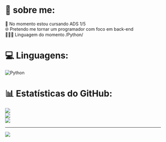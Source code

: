 # 🙂 sobre me:
📖 No momento estou cursando ADS 1/5<br>🌐 Pretendo me tornar um programador com foco em back-end<br>👨🏾‍💻 Linguagem do momento /Python/

# 💻 Linguagens:
![Python](https://img.shields.io/badge/python-3670A0?style=for-the-badge&logo=python&logoColor=ffdd54)

# 📊 Estatísticas do GitHub:
![](https://github-readme-stats.vercel.app/api?username=luiz5644&theme=radical&hide_border=false&include_all_commits=true&count_private=false)<br/>
![](https://github-readme-streak-stats.herokuapp.com/?user=luiz5644&theme=radical&hide_border=false)<br/>
![](https://github-readme-stats.vercel.app/api/top-langs/?username=luiz5644&theme=radical&hide_border=false&include_all_commits=true&count_private=false&layout=compact)

---
[![](https://visitcount.itsvg.in/api?id=luiz5644&icon=0&color=11)](https://visitcount.itsvg.in)

<!-- Proudly created with GPRM ( https://gprm.itsvg.in ) -->
